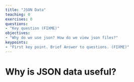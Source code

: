 ```yaml
---
title: "JSON Data"
teaching: 0
exercises: 0
questions:
- "Key question (FIXME)"
objectives:
- "Why do we use json? How do we view json files?"
keypoints:
- "First key point. Brief Answer to questions. (FIXME)"
---
```


# Why is JSON data useful?


